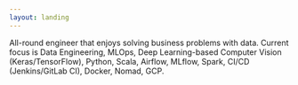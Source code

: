 ```yaml
---
layout: landing
---
```

All-round engineer that enjoys solving business problems with data. Current focus is Data Engineering, MLOps, Deep Learning-based Computer Vision (Keras/TensorFlow), Python, Scala, Airflow, MLflow, Spark, CI/CD (Jenkins/GitLab CI), Docker, Nomad, GCP.
